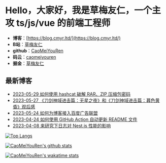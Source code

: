 # Hello，大家好，我是草梅友仁，一个主攻 ts/js/vue 的前端工程师

-   **博客**：[https://blog.cmyr.ltd/](https://blog.cmyr.ltd/)
-   **B站**：[草梅友仁](https://space.bilibili.com/10822025)
-   **github**：[CaoMeiYouRen](https://github.com/CaoMeiYouRen)
-   **码云**：[caomeiyouren](https://gitee.com/caomeiyouren)
-   **掘金**：[草梅友仁](https://juejin.cn/user/3043088413495815)

## 最新博客

<!-- BLOG_START -->
- [2023-05-29 如何使用 hashcat 破解 RAR、ZIP 压缩包密码](https://blog.cmyr.ltd/archives/5865a866.html)
- [2023-05-27 《刀剑神域进击篇：无星之夜》和《刀剑神域进击篇：暮色黄昏》观后感](https://blog.cmyr.ltd/archives/652a5a31.html)
- [2023-05-24 如何为博客接入百度广告联盟](https://blog.cmyr.ltd/archives/e941bc42.html)
- [2023-04-24 如何使用 GitHub Action 自动更新 README 文件](https://blog.cmyr.ltd/archives/bdbd3313.html)
- [2023-04-08 来研究下日志对 Nest.js 性能的影响](https://blog.cmyr.ltd/archives/2b5bf0d8.html)
<!-- BLOG_END -->

[![Top Langs](https://github-readme-stats.vercel.app/api/top-langs/?username=CaoMeiYouRen)](https://github.com/anuraghazra/github-readme-stats)

[![CaoMeiYouRen's github stats](https://github-readme-stats.vercel.app/api?username=CaoMeiYouRen)](https://github.com/anuraghazra/github-readme-stats)

[![CaoMeiYouRen's wakatime stats](https://github-readme-stats.vercel.app/api/wakatime?username=CaoMeiYouRen)](https://github.com/anuraghazra/github-readme-stats)

